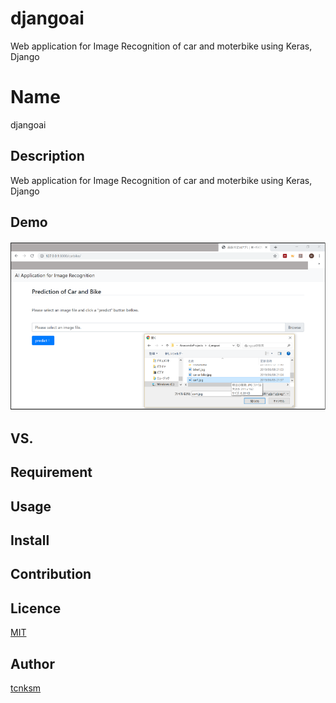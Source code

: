 # djangoai
Web application for Image Recognition of car and moterbike using Keras, Django

Name
====

djangoai

## Description

Web application for Image Recognition of car and moterbike using Keras, Django 

## Demo

![car](https://github.com/akadahiroyasu/djangoai/blob/master/images/window_1.png)


## VS. 

## Requirement

## Usage

## Install

## Contribution

## Licence

[MIT](https://github.com/tcnksm/tool/blob/master/LICENCE)

## Author

[tcnksm](https://github.com/tcnksm)
